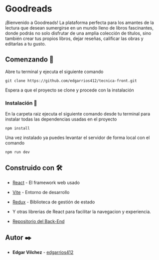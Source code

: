 # Goodreads

¡Bienvenido a Goodreads! La plataforma perfecta para los amantes de la lectura que desean sumergirse en un mundo lleno de libros fascinantes, donde podrás no solo disfrutar de una amplia colección de títulos, sino también crear tus propios libros, dejar reseñas, calificar las obras y editarlas a tu gusto.

## Comenzando 🚀

Abre tu terminal y ejecuta el siguiente comando

```
git clone https://github.com/edgarrios412/tecnica-front.git
```

Espera a que el proyecto se clone y procede con la instalación

### Instalación 🔧

En la carpeta raiz ejecuta el siguiente comando desde tu terminal para instalar todas las dependencias usadas en el proyecto

```
npm install
```

Una vez instalado ya puedes levantar el servidor de forma local con el comando

```
npm run dev
```

## Construido con 🛠️

* [React](https://react.dev/blog/2023/03/16/introducing-react-dev) - El framework web usado
* [Vite](https://vitejs.dev/guide/assets.html) - Entorno de desarrollo
* [Redux](https://es.redux.js.org/) - Biblioteca de gestión de estado
* Y otras librerias de React para facilitar la navegacion y experiencia.

* [Repositorio del Back-End](https://github.com/edgarrios412/tecnica-back)

## Autor ✒️

* **Edgar Vilchez** - [edgarrios412](https://github.com/edgarrios412)
